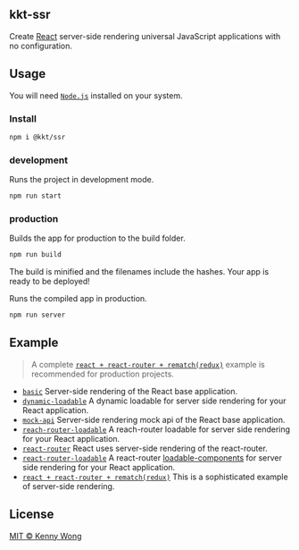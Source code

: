 kkt-ssr
---

Create [React](https://github.com/facebook/react) server-side rendering universal JavaScript applications with no configuration.

## Usage

You will need [`Node.js`](https://nodejs.org) installed on your system.

### Install

```bash
npm i @kkt/ssr
```

### development

Runs the project in development mode.  

```bash
npm run start
```

### production

Builds the app for production to the build folder.

```bash
npm run build
```

The build is minified and the filenames include the hashes.
Your app is ready to be deployed!

Runs the compiled app in production.

```bash
npm run server
```

## Example

> A complete [`react + react-router + rematch(redux)`](example/react-router+rematch(redux)) example is recommended for production projects.

- [`basic`](example/basic) Server-side rendering of the React base application.
- [`dynamic-loadable`](example/dynamic-loadable) A dynamic loadable for server side rendering for your React application.
- [`mock-api`](example/mock-api) Server-side rendering mock api of the React base application.
- [`reach-router-loadable`](example/reach-router-loadable) A reach-router loadable for server side rendering for your React application.
- [`react-router`](example/react-router) React uses server-side rendering of the react-router.
- [`react-router-loadable`](example/react-router-loadable) A react-router [loadable-components](https://github.com/smooth-code/loadable-components) for server side rendering for your React application.
- [`react + react-router + rematch(redux)`](example/react-router+rematch(redux)) This is a sophisticated example of server-side rendering.

## License

[MIT © Kenny Wong](./LICENSE)
